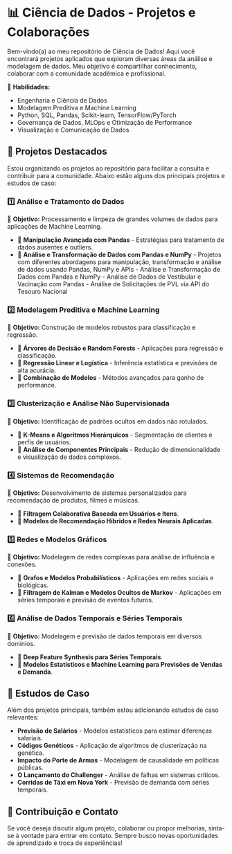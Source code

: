 # 📊 Ciência de Dados - Projetos e Colaborações

Bem-vindo(a) ao meu repositório de Ciência de Dados! Aqui você encontrará projetos aplicados que exploram diversas áreas da análise e modelagem de dados. Meu objetivo é compartilhar conhecimento, colaborar com a comunidade acadêmica e profissional.

📌 **Habilidades:**
- Engenharia e Ciência de Dados
- Modelagem Preditiva e Machine Learning
- Python, SQL, Pandas, Scikit-learn, TensorFlow/PyTorch
- Governança de Dados, MLOps e Otimização de Performance
- Visualização e Comunicação de Dados

## 📂 Projetos Destacados

Estou organizando os projetos ao repositório para facilitar a consulta e contribuir para a comunidade. Abaixo estão alguns dos principais projetos e estudos de caso:

### 1️⃣ **Análise e Tratamento de Dados**
📍 **Objetivo:** Processamento e limpeza de grandes volumes de dados para aplicações de Machine Learning.
- 🔹 **Manipulação Avançada com Pandas** - Estratégias para tratamento de dados ausentes e outliers.
- 🔹 **Análise e Transformação de Dados com Pandas e NumPy** -  Projetos com diferentes abordagens para manipulação, transformação e análise de dados usando Pandas, NumPy e APIs
        - Análise e Transformação de Dados com Pandas e NumPy
        - Análise de Dados de Vestibular e Vacinação com Pandas
        - Análise de Solicitações de PVL via API do Tesouro Nacional

### 2️⃣ **Modelagem Preditiva e Machine Learning**
📍 **Objetivo:** Construção de modelos robustos para classificação e regressão.
- 🔹 **Árvores de Decisão e Random Forests** - Aplicações para regressão e classificação.
- 🔹 **Regressão Linear e Logística** - Inferência estatística e previsões de alta acurácia.
- 🔹 **Combinação de Modelos** - Métodos avançados para ganho de performance.

### 3️⃣ **Clusterização e Análise Não Supervisionada**
📍 **Objetivo:** Identificação de padrões ocultos em dados não rotulados.
- 🔹 **K-Means e Algoritmos Hierárquicos** - Segmentação de clientes e perfis de usuários.
- 🔹 **Análise de Componentes Principais** - Redução de dimensionalidade e visualização de dados complexos.

### 4️⃣ **Sistemas de Recomendação**
📍 **Objetivo:** Desenvolvimento de sistemas personalizados para recomendação de produtos, filmes e músicas.
- 🔹 **Filtragem Colaborativa Baseada em Usuários e Itens**.
- 🔹 **Modelos de Recomendação Híbridos e Redes Neurais Aplicadas**.

### 5️⃣ **Redes e Modelos Gráficos**
📍 **Objetivo:** Modelagem de redes complexas para análise de influência e conexões.
- 🔹 **Grafos e Modelos Probabilísticos** - Aplicações em redes sociais e biológicas.
- 🔹 **Filtragem de Kalman e Modelos Ocultos de Markov** - Aplicações em séries temporais e previsão de eventos futuros.

### 6️⃣ **Análise de Dados Temporais e Séries Temporais**
📍 **Objetivo:** Modelagem e previsão de dados temporais em diversos domínios.
- 🔹 **Deep Feature Synthesis para Séries Temporais**.
- 🔹 **Modelos Estatísticos e Machine Learning para Previsões de Vendas e Demanda**.

## 🎯 Estudos de Caso
Além dos projetos principais, também estou adicionando estudos de caso relevantes:
- **Previsão de Salários** - Modelos estatísticos para estimar diferenças salariais.
- **Códigos Genéticos** - Aplicação de algoritmos de clusterização na genética.
- **Impacto do Porte de Armas** - Modelagem de causalidade em políticas públicas.
- **O Lançamento do Challenger** - Análise de falhas em sistemas críticos.
- **Corridas de Táxi em Nova York** - Previsão de demanda com séries temporais.

## 🚀 Contribuição e Contato
Se você deseja discutir algum projeto, colaborar ou propor melhorias, sinta-se à vontade para entrar em contato. Sempre busco novas oportunidades de aprendizado e troca de experiências!
